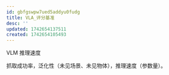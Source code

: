 ```yaml
---
id: gbfgswpw7ued5addyu0fudg
title: VLA_评分基准
desc: ''
updated: 1742654137511
created: 1742654105493
---
```


VLM 推理速度

抓取成功率，泛化性（未见场景、未见物体），推理速度（参数量）。